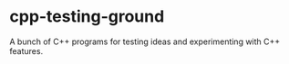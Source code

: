 cpp-testing-ground
====================

A bunch of C++ programs for testing ideas and experimenting with C++ features.

